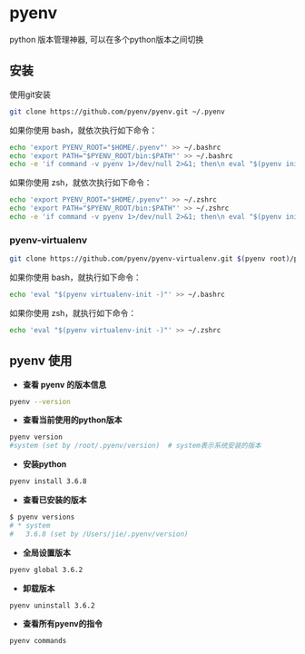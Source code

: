 # pyenv

python 版本管理神器, 可以在多个python版本之间切换

## 安装

使用git安装

```bash
git clone https://github.com/pyenv/pyenv.git ~/.pyenv
```

如果你使用 bash，就依次执行如下命令：

```bash
echo 'export PYENV_ROOT="$HOME/.pyenv"' >> ~/.bashrc
echo 'export PATH="$PYENV_ROOT/bin:$PATH"' >> ~/.bashrc
echo -e 'if command -v pyenv 1>/dev/null 2>&1; then\n eval "$(pyenv init -)"\nfi' >> ~/.bashrc
```

如果你使用 zsh，就依次执行如下命令：

```bash
echo 'export PYENV_ROOT="$HOME/.pyenv"' >> ~/.zshrc
echo 'export PATH="$PYENV_ROOT/bin:$PATH"' >> ~/.zshrc
echo -e 'if command -v pyenv 1>/dev/null 2>&1; then\n eval "$(pyenv init -)"\nfi' >> ~/.zshrc
```

### pyenv-virtualenv

```bash
git clone https://github.com/pyenv/pyenv-virtualenv.git $(pyenv root)/plugins/pyenv-virtualenv
```

如果你使用 bash，就执行如下命令：

```bash
echo 'eval "$(pyenv virtualenv-init -)"' >> ~/.bashrc
```

如果你使用 zsh，就执行如下命令：

```bash
echo 'eval "$(pyenv virtualenv-init -)"' >> ~/.zshrc
```

## pyenv 使用

- **查看 pyenv 的版本信息**

```bash
pyenv --version
```

- **查看当前使用的python版本**

```bash
pyenv version 
#system (set by /root/.pyenv/version)  # system表示系统安装的版本
```

- **安装python**

```bash
pyenv install 3.6.8
```

- **查看已安装的版本**

```bash
$ pyenv versions
# * system
#   3.6.8 (set by /Users/jie/.pyenv/version)
```

- **全局设置版本**

```bash
pyenv global 3.6.2
```

- **卸载版本**

```bash
pyenv uninstall 3.6.2
```

- **查看所有pyenv的指令**

```bash
pyenv commands
```
